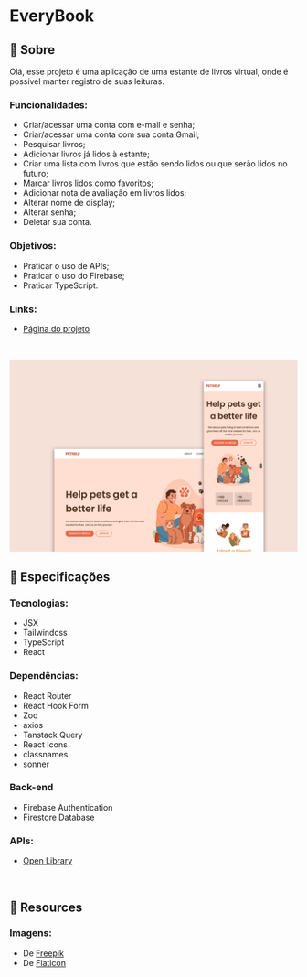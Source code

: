 # EveryBook

## 📄 Sobre
Olá, esse projeto é uma aplicação de uma estante de livros virtual, onde é possível manter registro de suas leituras.

### Funcionalidades:
- Criar/acessar uma conta com e-mail e senha;
- Criar/acessar uma conta com sua conta Gmail;
- Pesquisar livros;
- Adicionar livros já lidos à estante;
- Criar uma lista com livros que estão sendo lidos ou que serão lidos no futuro;
- Marcar livros lidos como favoritos;
- Adicionar nota de avaliação em livros lidos;
- Alterar nome de display;
- Alterar senha;
- Deletar sua conta.

### Objetivos:
- Praticar o uso de APIs;
- Praticar o uso do Firebase;
- Praticar TypeScript.

### Links:
- <a href="https://everybook.vercel.app" target="_blank">Página do projeto</a>

</br>

![Design do projeto](https://raw.githubusercontent.com/biancassantos/pethelp/refs/heads/main/pethelp-design.png)

## 🔎 Especificações
### Tecnologias:
- JSX
- Tailwindcss
- TypeScript
- React

### Dependências:
- React Router
- React Hook Form
- Zod
- axios
- Tanstack Query
- React Icons
- classnames
- sonner

### Back-end
- Firebase Authentication
- Firestore Database

### APIs:
- <a href="https://openlibrary.org/dev/docs/api/search" target="_blank">Open Library</a>

</br>

## 📁 Resources
### Imagens:
- De <a href="https://br.freepik.com/vetores-gratis/pilha-de-design-plano-desenhado-a-mao-de-ilustracao-de-livros_23974704.htm#fromView=search&page=1&position=23&uuid=49a9413d-f5ce-4db9-aeb4-2876ba10c20d&query=books" target="_blank">Freepik</a>
- De <a href="https://www.flaticon.com/free-icon/bookshelf_5624872?term=bookshelf&page=4&position=67&origin=search&related_id=5624872" target="_blank">Flaticon</a>
